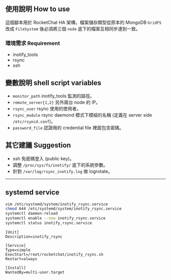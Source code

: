 ## 使用說明 How to use


這個腳本用於 RocketChat HA 架構，檔案儲存類型從原本的 MongoDB `GridFS` 改成 `FileSystem` 後必須將三個 `node` 底下的檔案互相同步達到一致。


### 環境需求 Requirement


- inotify_tools
- rsync
- ssh


## 變數說明 shell script variables


- `monitor_path` inotify_tools 監測的路徑。
- `remote_server{1,2}` 另外兩台 node 的 IP。
- `rsync_user` rsync 使用的使用者。
- `rsync_module` rsync daemond 模式下模組的名稱 (定義在 server side `/etc/rsyncd.conf`)。
- `password_file` 認證用的 credential file 裡面包含密碼。


## 其它建議 Suggestion


- ssh 免密碼登入 (public key)。
- 調整 `/proc/sys/fs/inotify/` 底下的系統參數。
- 針對 `/var/log/rsync_inotify.log` 做 logrotate。


---

## systemd service


```bash
vim /etc/systemd/system/inotify_rsync.service
chmod 644 /etc/systemd/system/inotify_rsync.service
systemctl daemon-reload
systemctl enable --now inotify_rsync.service
systemctl status inotify_rsync.service
```


```service
[Unit]
Description=inotify_rsync

[Service]
Type=simple
ExecStart=/root/rocketchat/inotify_rsync.sh
Restart=always

[Install]
WantedBy=multi-user.target
```